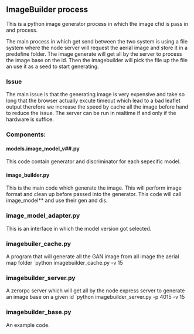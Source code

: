 ## ImageBuilder process

This is a python image generator process in which the image cfid is pass in and process.

The main process in which get send between the two system is using a file system where the node server will request the aerial image and store it in a predefine folder. The image generate will get all by the server to process the image base on the id. Then the imagebuilder will pick the file up the file an use it as a seed to start generating. 

### Issue
The main issue is that the generating image is very expensive and take so long that the browser actually excute timeout which lead to a bad leaflet output therefore we increase the speed by cache all the image before hand to reduce the issue. The server can be run in realtime if and only if the hardware is suffice.

### Components:

#### models.image_model_v##.py
This code contain generator and discriminator for each sepecific model. 

#### image_builder.py
This is the main code which generate the image. This will perform image format and clean up before passed into the generator. This code will call image_model** and use their gen and dis.

### image_model_adapter.py
This is an interface in which the model version got selected. 

### imagebuiler_cache.py
A program that will generate all the GAN image from all image the aerial map folder
`python imagebuilder_cache.py -v 15

### imagebuilder_server.py
A zerorpc server which will get all by the node express server to generate an image base on a given id
`python imagebuilder_server.py -p 4015 -v 15

### imagebuilder_base.py
An example code.
